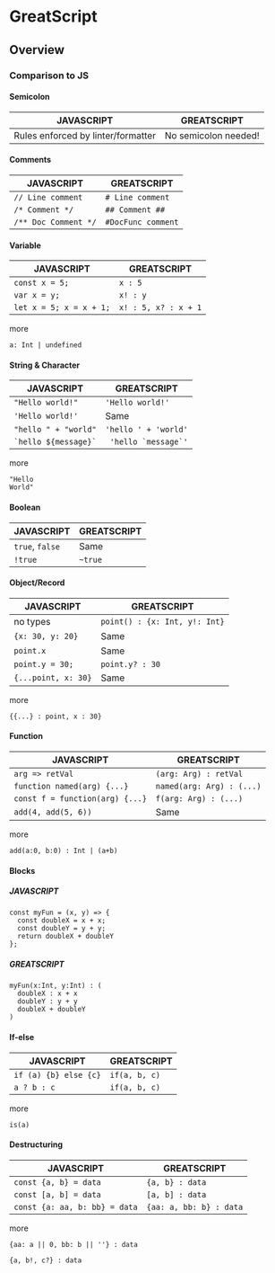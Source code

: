 # GreatScript
## Overview
### Comparison to JS
#### Semicolon
|  JAVASCRIPT   | GREATSCRIPT  |
|  ----  | ----  |
| Rules enforced by linter/formatter  | No semicolon needed! |

#### Comments
|  JAVASCRIPT   | GREATSCRIPT  |
|  ----  | ----  |
| `// Line comment`  | `# Line comment` |
| `/* Comment */`  | `## Comment ##` |
| `/** Doc Comment */`  | `#DocFunc comment` |

#### Variable
|  JAVASCRIPT   | GREATSCRIPT  |
|  ----  | ----  |
| `const x = 5;`  | `x : 5` |
| `var x = y;`  | `x! : y` |
| `let x = 5; x = x + 1;`  | `x! : 5, x? : x + 1` |

more

`a: Int | undefined`

#### String & Character
|  JAVASCRIPT   | GREATSCRIPT  |
|  ----  | ----  |
| `"Hello world!"`  | `'Hello world!'` |
| `'Hello world!'`  | Same |
| `"hello " + "world"`  | `'hello ' + 'world'` |
| ``` `hello ${message}` ```  | ``` 'hello `message`'``` |

more

```
"Hello
World"
```

#### Boolean
|  JAVASCRIPT   | GREATSCRIPT  |
|  ----  | ----  |
| `true`, `false`  | Same |
| `!true`  | `~true` |

#### Object/Record
|  JAVASCRIPT   | GREATSCRIPT  |
|  ----  | ----  |
| no types  | `point() : {x: Int, y!: Int}` |
| `{x: 30, y: 20}`  | Same |
| `point.x`  | Same |
| `point.y = 30;`  | `point.y? : 30` |
| `{...point, x: 30}`  | Same |

more

`{{...} : point, x : 30}`

#### Function
|  JAVASCRIPT   | GREATSCRIPT  |
|  ----  | ----  |
| `arg => retVal`  | `(arg: Arg) : retVal` |
| `function named(arg) {...}`  | `named(arg: Arg) : (...)` |
| `const f = function(arg) {...}`  | `f(arg: Arg) : (...)` |
| `add(4, add(5, 6))`  | Same |

more

`add(a:0, b:0) : Int | (a+b)`

#### Blocks
##### JAVASCRIPT
```
const myFun = (x, y) => {
  const doubleX = x + x;
  const doubleY = y + y;
  return doubleX + doubleY
};
```
##### GREATSCRIPT
```
myFun(x:Int, y:Int) : (
  doubleX : x + x
  doubleY : y + y
  doubleX + doubleY
)
```

#### If-else
|  JAVASCRIPT   | GREATSCRIPT  |
|  ----  | ----  |
| `if (a) {b} else {c}`  | `if(a, b, c)` |
| `a ? b : c`  | `if(a, b, c)` |

more

`is(a)`

#### Destructuring
|  JAVASCRIPT   | GREATSCRIPT  |
|  ----  | ----  |
| `const {a, b} = data`  | `{a, b} : data` |
| `const [a, b] = data`  | `[a, b] : data` |
| `const {a: aa, b: bb} = data`  | `{aa: a, bb: b} : data` |

more

`{aa: a || 0, bb: b || ''} : data`

`{a, b!, c?} : data`

